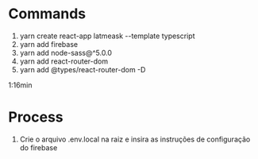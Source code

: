 # Commands
1. yarn create react-app latmeask --template typescript
2. yarn add firebase
3. yarn add node-sass@^5.0.0
4. yarn add react-router-dom
5. yarn add @types/react-router-dom -D


1:16min
   

# Process
1. Crie o arquivo .env.local na raiz e insira as instruções de configuração do firebase